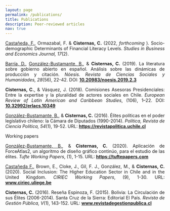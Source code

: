 ```yaml
---
layout: page
permalink: /publications/
title: Publications
description: Peer-reviewed articles
nav: true
---
```


<div class="publications">

<p align="justify"><a href="https://franciscocastaneda.cl/" target="_blank">Castañeda, F.</a>, Ormazabal, F. &amp; <strong>Cisternas, C.</strong> (2022,  <em>forthcoming </em>). Socio-demographic Determinants of Financial Literacy Levels. <em>Studies in Business and Economics Journal, 17</em>(2).</p>

<p align="justify"><a href="https://www.researchgate.net/profile/Diego_Barria_Traverso" target="_blank">Barría, D.</a>, <a href="https://bgonzalezbustamante.com/" target="_blank">González-Bustamante, B.</a>, &amp; <strong>Cisternas, C.</strong> (2019). La literatura sobre gobierno abierto en español. Análisis sobre las dinámicas de producción y citación. <em>Nóesis. Revista de Ciencias Sociales y Humanidades, 28</em>(56), 22-42. DOI: <a href="http://doi.org/10.20983/noesis.2019.2.3" target="_blank"><strong>10.20983/noesis.2019.2.3</strong></a></p>

<p align="justify"><strong>Cisternas, C.</strong>, &amp; Vásquez, J. (2018). Comisiones Asesoras Presidenciales: Entre la expertise y la pluralidad de actores sociales en Chile. <em>European Review of Latin American and Caribbean Studies</em>, (106), 1–22. DOI: <a href="https://doi.org/10.32992/erlacs.10349" target="_blank"><strong>10.32992/erlacs.10349</strong></a></p>

<p align="justify"><a href="https://bgonzalezbustamante.com/" target="_blank">González-Bustamante, B.</a>, &amp; <strong>Cisternas, C.</strong> (2016). Élites políticas en el poder legislativo chileno: la Cámara de Diputados (1990-2014). <em>Política, Revista de Ciencia Política, 54</em>(1), 19-52. URL: <a href="https://revistapolitica.uchile.cl/index.php/RP/article/view/42691" target="_blank"><strong>https://revistapolitica.uchile.cl</strong></a></p>

</div>

<div class="publications">

<p>Working papers</p>

<p align="justify"><a href="https://bgonzalezbustamante.com/" target="_blank">González-Bustamante, B.</a>, &amp; <strong>Cisternas, C.</strong> (2020). Aplicación de ForceAtlas2, un algoritmo de diseño gráfico continúo, para el estudio de las élites. <em>Tufte Working Papers</em>, (1), 1-15. URL: <a href="https://tuftepapers.com/2020/09/aplicacion-de-ForceAtlas2-algoritmo-de-diseno-grafico.html" target="_blank"><strong>https://tuftepapers.com</strong></a></p>

<p align="justify"><a href="https://franciscocastaneda.cl/" target="_blank">Castañeda F.</a>, Brown, E., Cloke, J., Gil, F. J., González, M., &amp; <strong>Cisternas, C.</strong> (2020). Social Inclusion: The Higher Education Sector in Chile and in the United Kingdom. <em>CIRIEC Working Papers</em>, (9), 1-30. URL: <a href="http://www.ciriec.uliege.be/wp-content/uploads/2020/07/WP2020-09.pdf" target="_blank"><strong>www.ciriec.uliege.be</strong></a></p>

<p align="justify"><strong>Cisternas, C.</strong> (2016). Reseña Espinoza, F. (2015). Bolivia: La Circulación de sus Élites (2006-2014). Santa Cruz de la Sierra: Editorial El País. <em>Revista de Gestión Pública, V</em>(1), 143-152. URL: <a href="http://www.revistadegestionpublica.cl/index.php/rgp/article/view/70" target="_blank"><strong>www.revistadegestionpublica.cl</strong></a></p>

</div>
